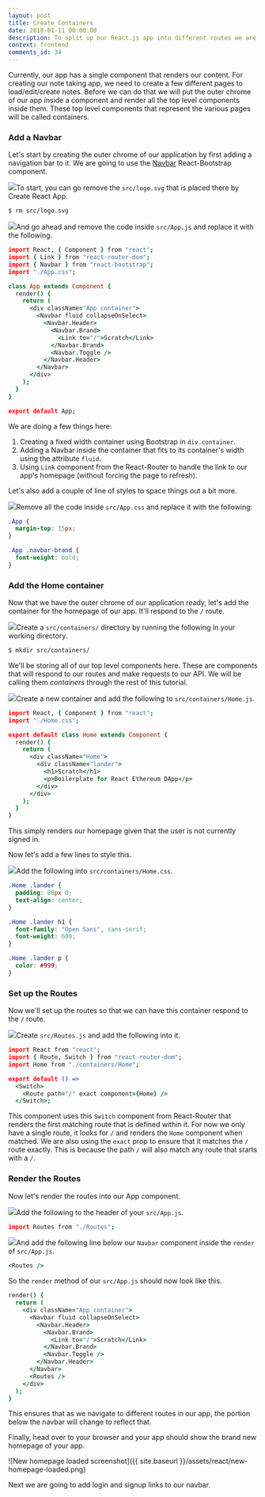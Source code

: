 ```yaml
---
layout: post
title: Create Containers
date: 2018-01-11 00:00:00
description: To split up our React.js app into different routes we are going to structure it using containers in React Router v4. We are also going to add the Navbar React-Bootstrap component to our App container.
context: frontend
comments_id: 34
---
```


Currently, our app has a single component that renders our content. For creating our note taking app, we need to create a few different pages to load/edit/create notes. Before we can do that we will put the outer chrome of our app inside a component and render all the top level components inside them. These top level components that represent the various pages will be called containers.

### Add a Navbar

Let's start by creating the outer chrome of our application by first adding a navigation bar to it. We are going to use the [Navbar](https://react-bootstrap.github.io/components.html#navbars) React-Bootstrap component.

<img class="code-marker" src="{{ site.baseurl }}/assets/s.png" />To start, you can go remove the `src/logo.svg` that is placed there by Create React App.

``` bash
$ rm src/logo.svg
```

<img class="code-marker" src="{{ site.baseurl }}/assets/s.png" />And go ahead and remove the code inside `src/App.js` and replace it with the following.

``` coffee
import React, { Component } from "react";
import { Link } from "react-router-dom";
import { Navbar } from "react-bootstrap";
import "./App.css";

class App extends Component {
  render() {
    return (
      <div className="App container">
        <Navbar fluid collapseOnSelect>
          <Navbar.Header>
            <Navbar.Brand>
              <Link to="/">Scratch</Link>
            </Navbar.Brand>
            <Navbar.Toggle />
          </Navbar.Header>
        </Navbar>
      </div>
    );
  }
}

export default App;
```

We are doing a few things here:

1. Creating a fixed width container using Bootstrap in `div.container`.
2. Adding a Navbar inside the container that fits to its container's width using the attribute `fluid`.
3. Using `Link` component from the React-Router to handle the link to our app's homepage (without forcing the page to refresh).

Let's also add a couple of line of styles to space things out a bit more.

<img class="code-marker" src="{{ site.baseurl }}/assets/s.png" />Remove all the code inside `src/App.css` and replace it with the following:

``` css
.App {
  margin-top: 15px;
}

.App .navbar-brand {
  font-weight: bold;
}
```

### Add the Home container

Now that we have the outer chrome of our application ready, let's add the container for the homepage of our app.  It'll respond to the `/` route.

<img class="code-marker" src="{{ site.baseurl }}/assets/s.png" />Create a `src/containers/` directory by running the following in your working directory.

``` bash
$ mkdir src/containers/
```

We'll be storing all of our top level components here. These are components that will respond to our routes and make requests to our API. We will be calling them *containers* through the rest of this tutorial.

<img class="code-marker" src="{{ site.baseurl }}/assets/s.png" />Create a new container and add the following to `src/containers/Home.js`.

``` coffee
import React, { Component } from "react";
import "./Home.css";

export default class Home extends Component {
  render() {
    return (
      <div className="Home">
        <div className="lander">
          <h1>Scratch</h1>
          <p>Boilerplate for React Ethereum DApp</p>
        </div>
      </div>
    );
  }
}
```

This simply renders our homepage given that the user is not currently signed in.

Now let's add a few lines to style this.

<img class="code-marker" src="{{ site.baseurl }}/assets/s.png" />Add the following into `src/containers/Home.css`.

``` css
.Home .lander {
  padding: 80px 0;
  text-align: center;
}

.Home .lander h1 {
  font-family: "Open Sans", sans-serif;
  font-weight: 600;
}

.Home .lander p {
  color: #999;
}
```

### Set up the Routes

Now we'll set up the routes so that we can have this container respond to the `/` route.

<img class="code-marker" src="{{ site.baseurl }}/assets/s.png" />Create `src/Routes.js` and add the following into it.

``` coffee
import React from "react";
import { Route, Switch } from "react-router-dom";
import Home from "./containers/Home";

export default () =>
  <Switch>
    <Route path="/" exact component={Home} />
  </Switch>;
```

This component uses this `Switch` component from React-Router that renders the first matching route that is defined within it. For now we only have a single route, it looks for `/` and renders the `Home` component when matched. We are also using the `exact` prop to ensure that it matches the `/` route exactly. This is because the path `/` will also match any route that starts with a `/`.

### Render the Routes

Now let's render the routes into our App component.

<img class="code-marker" src="{{ site.baseurl }}/assets/s.png" />Add the following to the header of your `src/App.js`.

``` coffee
import Routes from "./Routes";
```

<img class="code-marker" src="{{ site.baseurl }}/assets/s.png" />And add the following line below our `Navbar` component inside the `render` of `src/App.js`.

``` coffee
<Routes />
```

So the `render` method of our `src/App.js` should now look like this.

``` coffee
render() {
  return (
    <div className="App container">
      <Navbar fluid collapseOnSelect>
        <Navbar.Header>
          <Navbar.Brand>
            <Link to="/">Scratch</Link>
          </Navbar.Brand>
          <Navbar.Toggle />
        </Navbar.Header>
      </Navbar>
      <Routes />
    </div>
  );
}
```

This ensures that as we navigate to different routes in our app, the portion below the navbar will change to reflect that.

Finally, head over to your browser and your app should show the brand new homepage of your app.

![New homepage loaded screenshot]({{ site.baseurl }}/assets/react/new-homepage-loaded.png)

Next we are going to add login and signup links to our navbar.
